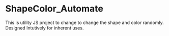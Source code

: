 # ShapeColor_Automate
This is utility JS project to change to change the shape and color randomly. Designed Intutively for inherent uses.
